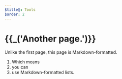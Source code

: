 ```yaml
---
$title@: Tools
$order: 2
---
```

# {{_('Another page.')}}

Unlike the first page, this page is Markdown-formatted.

1. Which means
1. you can
1. use Markdown-formatted lists.
